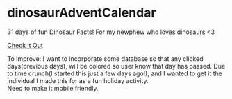 # dinosaurAdventCalendar

31 days of fun Dinosaur Facts! For my newphew who loves dinosaurs <3

<a href ="https://mhvue.github.io/dinosaurAdventCalendar/">Check it Out</a>

To Improve:
I want to incorporate some database so that any clicked days(previous days), will be colored so user know that day has passed.
Due to time crunch(I started this just a few days ago!), and I wanted to get it the individual I made this for as a fun holiday activity.
<br>
Need to make it mobile friendly.